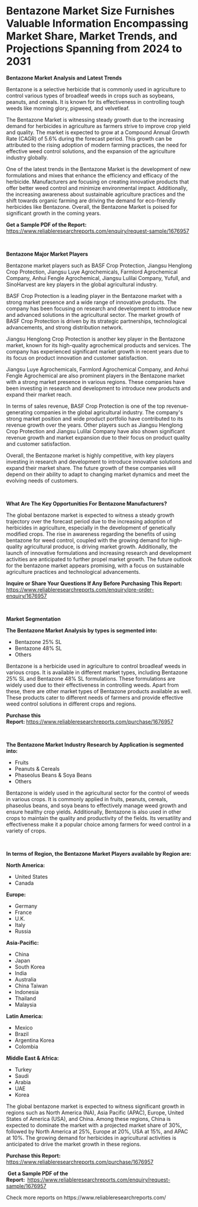 <p><h1>Bentazone Market Size Furnishes Valuable Information Encompassing Market Share, Market Trends, and Projections Spanning from 2024 to 2031</h1></p><p><strong>Bentazone Market Analysis and Latest Trends</strong></p>
<p><p>Bentazone is a selective herbicide that is commonly used in agriculture to control various types of broadleaf weeds in crops such as soybeans, peanuts, and cereals. It is known for its effectiveness in controlling tough weeds like morning glory, pigweed, and velvetleaf.</p><p>The Bentazone Market is witnessing steady growth due to the increasing demand for herbicides in agriculture as farmers strive to improve crop yield and quality. The market is expected to grow at a Compound Annual Growth Rate (CAGR) of 5.6% during the forecast period. This growth can be attributed to the rising adoption of modern farming practices, the need for effective weed control solutions, and the expansion of the agriculture industry globally.</p><p>One of the latest trends in the Bentazone Market is the development of new formulations and mixes that enhance the efficiency and efficacy of the herbicide. Manufacturers are focusing on creating innovative products that offer better weed control and minimize environmental impact. Additionally, the increasing awareness about sustainable agriculture practices and the shift towards organic farming are driving the demand for eco-friendly herbicides like Bentazone. Overall, the Bentazone Market is poised for significant growth in the coming years.</p></p>
<p><strong>Get a Sample PDF of the Report:&nbsp;</strong> <a href="https://www.reliableresearchreports.com/enquiry/request-sample/1676957">https://www.reliableresearchreports.com/enquiry/request-sample/1676957</a></p>
<p>&nbsp;</p>
<p><strong>Bentazone Major Market Players</strong></p>
<p><p>Bentazone market players such as BASF Crop Protection, Jiangsu Henglong Crop Protection, Jiangsu Luye Agrochemicals, Farmlord Agrochemical Company, Anhui Fengle Agrochemical, Jiangsu Lulilai Company, Yufull, and SinoHarvest are key players in the global agricultural industry. </p><p>BASF Crop Protection is a leading player in the Bentazone market with a strong market presence and a wide range of innovative products. The company has been focusing on research and development to introduce new and advanced solutions in the agricultural sector. The market growth of BASF Crop Protection is driven by its strategic partnerships, technological advancements, and strong distribution network.</p><p>Jiangsu Henglong Crop Protection is another key player in the Bentazone market, known for its high-quality agrochemical products and services. The company has experienced significant market growth in recent years due to its focus on product innovation and customer satisfaction. </p><p>Jiangsu Luye Agrochemicals, Farmlord Agrochemical Company, and Anhui Fengle Agrochemical are also prominent players in the Bentazone market with a strong market presence in various regions. These companies have been investing in research and development to introduce new products and expand their market reach.</p><p>In terms of sales revenue, BASF Crop Protection is one of the top revenue-generating companies in the global agricultural industry. The company's strong market position and wide product portfolio have contributed to its revenue growth over the years. Other players such as Jiangsu Henglong Crop Protection and Jiangsu Lulilai Company have also shown significant revenue growth and market expansion due to their focus on product quality and customer satisfaction.</p><p>Overall, the Bentazone market is highly competitive, with key players investing in research and development to introduce innovative solutions and expand their market share. The future growth of these companies will depend on their ability to adapt to changing market dynamics and meet the evolving needs of customers.</p></p>
<p>&nbsp;</p>
<p><strong>What Are The Key Opportunities For Bentazone Manufacturers?</strong></p>
<p><p>The global bentazone market is expected to witness a steady growth trajectory over the forecast period due to the increasing adoption of herbicides in agriculture, especially in the development of genetically modified crops. The rise in awareness regarding the benefits of using bentazone for weed control, coupled with the growing demand for high-quality agricultural produce, is driving market growth. Additionally, the launch of innovative formulations and increasing research and development activities are anticipated to further propel market growth. The future outlook for the bentazone market appears promising, with a focus on sustainable agriculture practices and technological advancements.</p></p>
<p><strong>Inquire or Share Your Questions If Any Before Purchasing This Report:</strong> <a href="https://www.reliableresearchreports.com/enquiry/pre-order-enquiry/1676957">https://www.reliableresearchreports.com/enquiry/pre-order-enquiry/1676957</a></p>
<p>&nbsp;</p>
<p><strong>Market Segmentation</strong></p>
<p><strong>The Bentazone Market Analysis by types is segmented into:</strong></p>
<p><ul><li>Bentazone 25% SL</li><li>Bentazone 48% SL</li><li>Others</li></ul></p>
<p><p>Bentazone is a herbicide used in agriculture to control broadleaf weeds in various crops. It is available in different market types, including Bentazone 25% SL and Bentazone 48% SL formulations. These formulations are widely used due to their effectiveness in controlling weeds. Apart from these, there are other market types of Bentazone products available as well. These products cater to different needs of farmers and provide effective weed control solutions in different crops and regions.</p></p>
<p><strong>Purchase this Report:&nbsp;</strong><a href="https://www.reliableresearchreports.com/purchase/1676957">https://www.reliableresearchreports.com/purchase/1676957</a></p>
<p>&nbsp;</p>
<p><strong>The Bentazone Market Industry Research by Application is segmented into:</strong></p>
<p><ul><li>Fruits</li><li>Peanuts & Cereals</li><li>Phaseolus Beans & Soya Beans</li><li>Others</li></ul></p>
<p><p>Bentazone is widely used in the agricultural sector for the control of weeds in various crops. It is commonly applied in fruits, peanuts, cereals, phaseolus beans, and soya beans to effectively manage weed growth and ensure healthy crop yields. Additionally, Bentazone is also used in other crops to maintain the quality and productivity of the fields. Its versatility and effectiveness make it a popular choice among farmers for weed control in a variety of crops.</p></p>
<p>&nbsp;</p>
<p><strong>In terms of Region, the Bentazone Market Players available by Region are:</strong></p>
<p>
    <p> <strong> North America: </strong>
        <ul>
            <li>United States</li>
            <li>Canada</li>
        </ul>
        </p> 
    <p> <strong> Europe: </strong>
        <ul>
            <li>Germany</li>
            <li>France</li>
            <li>U.K.</li>
            <li>Italy</li>
            <li>Russia</li>
        </ul>
        </p> 
    <p> <strong> Asia-Pacific: </strong>
        <ul>
            <li>China</li>
            <li>Japan</li>
            <li>South Korea</li>
            <li>India</li>
            <li>Australia</li>
            <li>China Taiwan</li>
            <li>Indonesia</li>
            <li>Thailand</li>
            <li>Malaysia</li>
        </ul>
        </p> 
    <p> <strong> Latin America: </strong>
        <ul>
            <li>Mexico</li>
            <li>Brazil</li>
            <li>Argentina Korea</li>
            <li>Colombia</li>
        </ul>
        </p> 
    <p> <strong> Middle East & Africa: </strong>
        <ul>
            <li>Turkey</li>
            <li>Saudi</li>
            <li>Arabia</li>
            <li>UAE</li>
            <li>Korea</li>
        </ul>
    </p>
    </p>
<p><p>The global bentazone market is expected to witness significant growth in regions such as North America (NA), Asia Pacific (APAC), Europe, United States of America (USA), and China. Among these regions, China is expected to dominate the market with a projected market share of 30%, followed by North America at 25%, Europe at 20%, USA at 15%, and APAC at 10%. The growing demand for herbicides in agricultural activities is anticipated to drive the market growth in these regions.</p></p>
<p><strong>Purchase this Report: </strong><a href="https://www.reliableresearchreports.com/purchase/1676957">https://www.reliableresearchreports.com/purchase/1676957</a></p>
<p>&nbsp;<strong>Get a Sample PDF of the Report:&nbsp;&nbsp;</strong><a href="https://www.reliableresearchreports.com/enquiry/request-sample/1676957">https://www.reliableresearchreports.com/enquiry/request-sample/1676957</a></p>
<p><strong></strong></p>
<p>Check more reports on https://www.reliableresearchreports.com/</p>